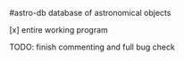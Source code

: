 #astro-db
database of astronomical objects

[x] entire working program 

TODO: finish commenting and full bug check

